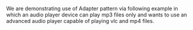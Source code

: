 We are demonstrating use of Adapter pattern via following example in which an audio player device can play mp3 files only and wants to use an advanced audio player capable of playing vlc and mp4 files.
